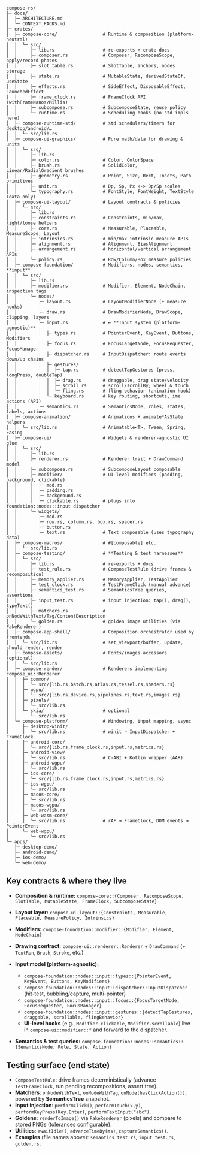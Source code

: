 
```
compose-rs/
├─ docs/
│  ├─ ARCHITECTURE.md
│  └─ CONTEXT_PACKS.md
├─ crates/
│  ├─ compose-core/                 # Runtime & composition (platform-neutral)
│  │  └─ src/
│  │     ├─ lib.rs                  # re-exports + crate docs
│  │     ├─ composer.rs             # Composer, RecomposeScope, apply/record phases
│  │     ├─ slot_table.rs           # SlotTable, anchors, nodes storage
│  │     ├─ state.rs                # MutableState, derivedStateOf, useState
│  │     ├─ effects.rs              # SideEffect, DisposableEffect, LaunchedEffect
│  │     ├─ frame_clock.rs          # FrameClock API (withFrameNanos/Millis)
│  │     ├─ subcompose.rs           # SubcomposeState, reuse policy
│  │     └─ runtime.rs              # Scheduling hooks (no std impls here)
│  ├─ compose-runtime-std/          # std schedulers/timers for desktop/android/…
│  │  └─ src/lib.rs
│  ├─ compose-ui-graphics/          # Pure math/data for drawing & units
│  │  └─ src/
│  │     ├─ lib.rs
│  │     ├─ color.rs                # Color, ColorSpace
│  │     ├─ brush.rs                # SolidColor, Linear/RadialGradient brushes
│  │     ├─ geometry.rs             # Point, Size, Rect, Insets, Path primitives
│  │     ├─ unit.rs                 # Dp, Sp, Px <-> Dp/Sp scales
│  │     └─ typography.rs           # FontStyle, FontWeight, TextStyle (data only)
│  ├─ compose-ui-layout/            # Layout contracts & policies
│  │  └─ src/
│  │     ├─ lib.rs
│  │     ├─ constraints.rs          # Constraints, min/max, tight/loose helpers
│  │     ├─ core.rs                 # Measurable, Placeable, MeasureScope, Layout
│  │     ├─ intrinsics.rs           # min/max intrinsic measure APIs
│  │     ├─ alignment.rs            # Alignment, BiasAlignment
│  │     ├─ arrangement.rs          # horizontal/vertical arrangement APIs
│  │     └─ policy.rs               # Row/Column/Box measure policies
│  ├─ compose-foundation/           # Modifiers, nodes, semantics, **input**
│  │  └─ src/
│  │     ├─ lib.rs
│  │     ├─ modifier.rs             # Modifier, Element, NodeChain, inspection tags
│  │     └─ nodes/
│  │        ├─ layout.rs            # LayoutModifierNode (+ measure hooks)
│  │        ├─ draw.rs              # DrawModifierNode, DrawScope, clipping, layers
│  │        ├─ input.rs             # ← **Input system (platform-agnostic)**
│  │        │  ├─ types.rs          # PointerEvent, KeyEvent, Buttons, Modifiers
│  │        │  ├─ focus.rs          # FocusTargetNode, FocusRequester, FocusManager
│  │        │  ├─ dispatcher.rs     # InputDispatcher: route events down/up chains
│  │        │  ├─ gestures/
│  │        │  │  ├─ tap.rs         # detectTapGestures (press, longPress, doubleTap)
│  │        │  │  ├─ drag.rs        # draggable, drag state/velocity
│  │        │  │  ├─ scroll.rs      # scroll/scrollBy; wheel & touch
│  │        │  │  └─ fling.rs       # fling behavior (animation hook)
│  │        │  └─ keyboard.rs       # key routing, shortcuts, ime actions (API)
│  │        └─ semantics.rs         # SemanticsNode, roles, states, labels, actions
│  ├─ compose-animation/            # Animations + animate*AsState helpers
│  │  └─ src/lib.rs                 # Animatable<T>, Tween, Spring, Easing
│  ├─ compose-ui/                   # Widgets & renderer-agnostic UI glue
│  │  └─ src/
│  │     ├─ lib.rs
│  │     ├─ renderer.rs             # Renderer trait + DrawCommand model
│  │     ├─ subcompose.rs           # SubcomposeLayout composable
│  │     ├─ modifier/               # UI-level modifiers (padding, background, clickable)
│  │     │  ├─ mod.rs
│  │     │  ├─ padding.rs
│  │     │  ├─ background.rs
│  │     │  └─ clickable.rs         # plugs into foundation::nodes::input dispatcher
│  │     └─ widgets/
│  │        ├─ mod.rs
│  │        ├─ row.rs, column.rs, box.rs, spacer.rs
│  │        ├─ button.rs
│  │        └─ text.rs              # Text composable (uses typography data)
│  ├─ compose-macros/               # #[composable] etc.
│  │  └─ src/lib.rs
│  ├─ compose-testing/              # **Testing & test harnesses**
│  │  └─ src/
│  │     ├─ lib.rs                  # re-exports + docs
│  │     ├─ test_rule.rs            # ComposeTestRule (drive frames & recomposition)
│  │     ├─ memory_applier.rs       # MemoryApplier, TestApplier
│  │     ├─ test_clock.rs           # TestFrameClock (manual advance)
│  │     ├─ semantics_test.rs       # SemanticsTree queries, assertions
│  │     ├─ input_test.rs           # input injection: tap(), drag(), typeText()
│  │     ├─ matchers.rs             # onNodeWithText/Tag/ContentDescription
│  │     └─ golden.rs               # golden image utilities (via FakeRenderer)
│  ├─ compose-app-shell/            # Composition orchestrator used by frontends
│  │  └─ src/lib.rs                 # set_viewport/buffer, update, should_render, render
│  ├─ compose-assets/               # Fonts/images accessors (optional)
│  │  └─ src/lib.rs
│  ├─ compose-render/               # Renderers implementing compose_ui::Renderer
│  │  ├─ common/
│  │  │  └─ src/{lib.rs,batch.rs,atlas.rs,tessel.rs,shaders.rs}
│  │  ├─ wgpu/
│  │  │  └─ src/{lib.rs,device.rs,pipelines.rs,text.rs,images.rs}
│  │  ├─ pixels/
│  │  │  └─ src/lib.rs
│  │  └─ skia/                      # optional
│  │     └─ src/lib.rs
│  └─ compose-platform/             # Windowing, input mapping, vsync
│     ├─ desktop-winit/
│     │  └─ src/lib.rs              # winit → InputDispatcher + FrameClock
│     ├─ android-core/
│     │  └─ src/{lib.rs,frame_clock.rs,input.rs,metrics.rs}
│     ├─ android-view/
│     │  └─ src/lib.rs              # C-ABI + Kotlin wrapper (AAR)
│     ├─ android-wgpu/
│     │  └─ src/lib.rs
│     ├─ ios-core/
│     │  └─ src/{lib.rs,frame_clock.rs,input.rs,metrics.rs}
│     ├─ ios-wgpu/
│     │  └─ src/lib.rs
│     ├─ macos-core/
│     │  └─ src/lib.rs
│     ├─ macos-wgpu/
│     │  └─ src/lib.rs
│     ├─ web-wasm-core/
│     │  └─ src/lib.rs              # rAF → FrameClock, DOM events → PointerEvent
│     └─ web-wgpu/
│        └─ src/lib.rs
└─ apps/
   ├─ desktop-demo/
   ├─ android-demo/
   ├─ ios-demo/
   └─ web-demo/
```

## Key contracts & where they live

* **Composition & runtime:** `compose-core::{Composer, RecomposeScope, SlotTable, MutableState, FrameClock, SubcomposeState}`
* **Layout layer:** `compose-ui-layout::{Constraints, Measurable, Placeable, MeasurePolicy, Intrinsics}`
* **Modifiers:** `compose-foundation::modifier::{Modifier, Element, NodeChain}`
* **Drawing contract:** `compose-ui::renderer::Renderer` + `DrawCommand` (+ `TextRun`, `Brush`, `Stroke`, etc.)
* **Input model (platform-agnostic):**

    * `compose-foundation::nodes::input::types::{PointerEvent, KeyEvent, Buttons, KeyModifiers}`
    * `compose-foundation::nodes::input::dispatcher::InputDispatcher` (hit-test, bubbling/capture, multi-pointer)
    * `compose-foundation::nodes::input::focus::{FocusTargetNode, FocusRequester, FocusManager}`
    * `compose-foundation::nodes::input::gestures::{detectTapGestures, draggable, scrollable, flingBehavior}`
    * **UI-level hooks** (e.g., `Modifier.clickable`, `Modifier.scrollable`) live in `compose-ui::modifier::*` and forward to the dispatcher.
* **Semantics & test queries:** `compose-foundation::nodes::semantics::{SemanticsNode, Role, State, Action}`

## Testing surface (end state)

* `ComposeTestRule`: drive frames deterministically (advance `TestFrameClock`, run pending recompositions, assert tree).
* **Matchers**: `onNodeWithText`, `onNodeWithTag`, `onNode(hasClickAction())`, powered by **SemanticsTree** snapshot.
* **Input injection**: `performClick()`, `performTouch(x,y)`, `performKeyPress(Key.Enter)`, `performTextInput("abc")`.
* **Goldens**: `renderToImage()` via `FakeRenderer` (pixels) and compare to stored PNGs (tolerances configurable).
* **Utilities**: `awaitIdle()`, `advanceTimeBy(ms)`, `captureSemantics()`.
* **Examples** (file names above): `semantics_test.rs`, `input_test.rs`, `golden.rs`.
